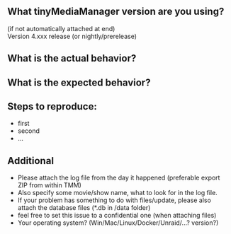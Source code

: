 ## What tinyMediaManager version are you using?  
(if not automatically attached at end)  
Version 4.xxx  release (or nightly/prerelease)



## What is the actual behavior?


## What is the expected behavior?


## Steps to reproduce:

- first
- second
- ...


## Additional

- Please attach the log file from the day it happened (preferable export ZIP from within TMM)
- Also specify some movie/show name, what to look for in the log file.
- If your problem has something to do with files/update, please also attach the database files (*.db in /data folder)
- feel free to set this issue to a confidential one (when attaching files)
- Your operating system? (Win/Mac/Linux/Docker/Unraid/...? version?)

